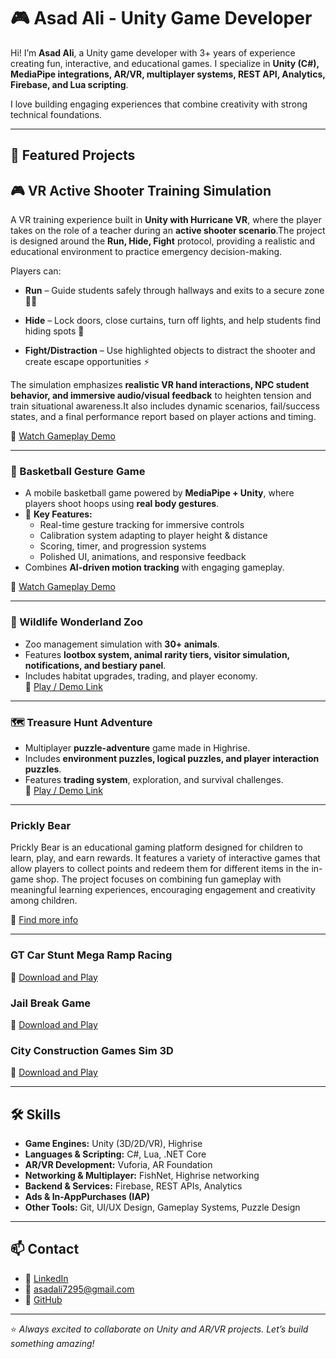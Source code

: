 # 🎮 Asad Ali - Unity Game Developer  

Hi! I’m **Asad Ali**, a Unity game developer with 3+ years of experience creating fun, interactive, and educational games. I specialize in **Unity (C#), MediaPipe integrations, AR/VR, multiplayer systems, REST API, Analytics, Firebase, and Lua scripting**.  

I love building engaging experiences that combine creativity with strong technical foundations.  

---

## 🚀 Featured Projects  

🎮 VR Active Shooter Training Simulation
----------------------------------------

A VR training experience built in **Unity with Hurricane VR**, where the player takes on the role of a teacher during an **active shooter scenario**.The project is designed around the **Run, Hide, Fight** protocol, providing a realistic and educational environment to practice emergency decision-making.

Players can:

*   **Run** – Guide students safely through hallways and exits to a secure zone 🏃‍♂️
    
*   **Hide** – Lock doors, close curtains, turn off lights, and help students find hiding spots 🛑
    
*   **Fight/Distraction** – Use highlighted objects to distract the shooter and create escape opportunities ⚡
    

The simulation emphasizes **realistic VR hand interactions, NPC student behavior, and immersive audio/visual feedback** to heighten tension and train situational awareness.It also includes dynamic scenarios, fail/success states, and a final performance report based on player actions and timing.

🔗 [Watch Gameplay Demo](https://drive.google.com/file/d/18bxkKLUFhowEmrEQANnYGw5SdWhOkYVa/view)

---

### 🏀 Basketball Gesture Game  
- A mobile basketball game powered by **MediaPipe + Unity**, where players shoot hoops using **real body gestures**.  
- 🔹 **Key Features:**  
  - Real-time gesture tracking for immersive controls  
  - Calibration system adapting to player height & distance  
  - Scoring, timer, and progression systems  
  - Polished UI, animations, and responsive feedback  
- Combines **AI-driven motion tracking** with engaging gameplay.
  
🔗 [Watch Gameplay Demo](https://drive.google.com/file/d/12NUQAuvBTP7Egujkw0aJWYJ5A5I2MTSN/view)  

---

### 🦁 Wildlife Wonderland Zoo  
- Zoo management simulation with **30+ animals**.  
- Features **lootbox system, animal rarity tiers, visitor simulation, notifications, and bestiary panel**.  
- Includes habitat upgrades, trading, and player economy.  
🔗 [Play / Demo Link](https://highrise.game/world/67a301da1ecc49f9e7980830)  

---

### 🗺 Treasure Hunt Adventure  
- Multiplayer **puzzle-adventure** game made in Highrise.  
- Includes **environment puzzles, logical puzzles, and player interaction puzzles**.  
- Features **trading system**, exploration, and survival challenges.  
🔗 [Play / Demo Link](https://highrise.game/world/673d4f4dc3f13dbbe98f4953)

---

### Prickly Bear
Prickly Bear is an educational gaming platform designed for children to learn, play, and earn rewards. It features a
variety of interactive games that allow players to collect points and redeem them for different items in the in-game
shop. The project focuses on combining fun gameplay with meaningful learning experiences, encouraging
engagement and creativity among children.
 
🔗 [Find more info](https://pricklybear.io/)  

---

### GT Car Stunt Mega Ramp Racing 

🔗 [Download and Play](https://play.google.com/store/apps/details?id=com.mastermind.superhero.car.stunt)

### Jail Break Game

🔗 [Download and Play](https://play.google.com/store/apps/details?id=com.prison.escape.adventure.grand.plan.jailbreak.game)


### City Construction Games Sim 3D 

🔗 [Download and Play](https://play.google.com/store/apps/details?id=com.mastermind.extremetrucks.city.construction.tractor.game)

---

## 🛠 Skills  

- **Game Engines:** Unity (3D/2D/VR), Highrise  
- **Languages & Scripting:** C#, Lua, .NET Core  
- **AR/VR Development:** Vuforia, AR Foundation  
- **Networking & Multiplayer:** FishNet, Highrise networking  
- **Backend & Services:** Firebase, REST APIs, Analytics
- **Ads & In-AppPurchases (IAP)**
- **Other Tools:** Git, UI/UX Design, Gameplay Systems, Puzzle Design  

---

## 📫 Contact  

- 💼 [LinkedIn](https://www.linkedin.com/in/asad-ali-90220620a/)  
- 📧 asadali7295@gmail.com  
- 🐙 [GitHub](https://github.com/)  

---

⭐️ *Always excited to collaborate on Unity and AR/VR projects. Let’s build something amazing!*
